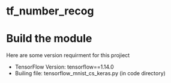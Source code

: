 # tf_number_recog

<h1>Build the module</h1>
Here are some version requirment for this projiect
<ul>
<li>TensorFlow Version: tensorflow==1.14.0</li>
<li>Builing file: tensorflow_mnist_cs_keras.py (in code directory)</li>
</ul>
